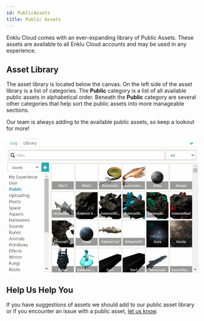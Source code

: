 ```yaml
---
id: PublicAssets
title: Public Assets
---
```


Enklu Cloud comes with an ever-expanding library of Public Assets. These assets are available to all Enklu Cloud accounts and may be used in any experience.

## Asset Library

The asset library is located below the canvas.  On the left side of the asset library is a list of categories.  The **Public** category is a list of all available public assets in alphabetical order.  Beneath the **Public** category are several other categories that help sort the public assets into more manageable sections.

Our team is always adding to the available public assets, so keep a lookout for more!

![Grid view of assets cycling through different categories.](/img/product/PublicAssets_AssetLibrary.gif)

## Help Us Help You

If you have suggestions of assets we should add to our public asset library or if you encounter an issue with a public asset, [let us know](/contact).
